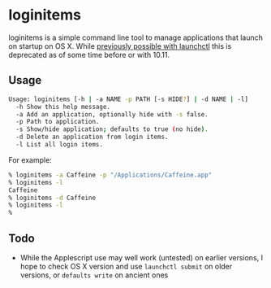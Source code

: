 # loginitems
loginitems is a simple command line tool to manage applications that launch on startup on OS X. While [previously possible with launchctl]() this is deprecated as of some time before or with 10.11.

## Usage
```sh
Usage: loginitems [-h | -a NAME -p PATH [-s HIDE?] | -d NAME | -l]
  -h Show this help message.
  -a Add an application, optionally hide with -s false.
  -p Path to application.
  -s Show/hide application; defaults to true (no hide).
  -d Delete an application from login items.
  -l List all login items.
```

For example:
```sh
% loginitems -a Caffeine -p "/Applications/Caffeine.app"
% loginitems -l
Caffeine
% loginitems -d Caffeine
% loginitems -l
%
```

## Todo
- While the Applescript use may well work (untested) on earlier versions, I hope to check OS X version and use `launchctl submit` on older versions, or `defaults write` on ancient ones

